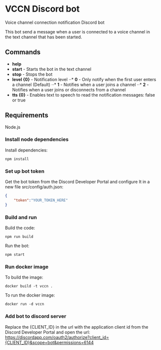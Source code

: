 # VCCN Discord bot
Voice channel connection notification Discord bot

This bot send a message when a user is connected to a voice channel in the text channel that has been started.

## Commands
* **help**
* **start** - Starts the bot in the text channel
* **stop** - Stops the bot
* **level {0}** - Notification level
⋅⋅* **0** - Only notify when the first user enters a channel (Default)
⋅⋅* **1** - Notifies when a user joins a channel
⋅⋅* **2** - Notifies when a user joins or disconnects from a channel
* **tts {0}** - Enables text to speech to read the notification messages: false or true

## Requirements
Node.js

### Install node dependencies
Install dependencies:
```shell
npm install
```

### Set up bot token
Get the bot token from the Discord Developer Portal and configure It in a new file src/config/auth.json:
```json
{
    "token":"YOUR_TOKEN_HERE"
}
```

### Build and run
Build the code:
```shell
npm run build
```
Run the bot:
```shell
npm start
```

### Run docker image
To build the image:
```shell
docker build -t vccn .
```
To run the docker image:
```shell
docker run -d vccn
```

### Add bot to discord server
Replace the {CLIENT_ID} in the url with the application client id from the Discord Developer Portal and open the url:
https://discordapp.com/oauth2/authorize?client_id={CLIENT_ID}&scope=bot&permissions=6144
